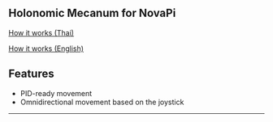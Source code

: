 ## Holonomic Mecanum for NovaPi
[How it works (Thai)](th.md)

[How it works (English)](en.md)
## Features
- PID-ready movement
- Omnidirectional movement based on the joystick
---
